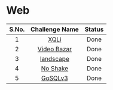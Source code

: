 # Web

|S.No.| Challenge Name | Status  |
|:---:|:--------------:|:-------:|
|1| [XQLi](XQLi/)|Done|
|2| [Video Bazar](Video_Bazar/)|Done|
|3|[landscape](landscape/)|Done|
|4| [No Shake](No_Shake/)|Done|
|5| [GoSQLv3](GoSQLv3/)|Done|

